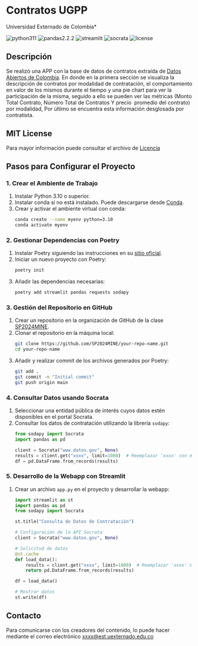 # Contratos UGPP

Universidad Externado de Colombia*

![python311](https://img.shields.io/badge/python-3.12-blue) 
![pandas2.2.2](https://img.shields.io/badge/pandas-2.2.2-blue)
![streamlit](https://img.shields.io/badge/Streamlit-blue)
![socrata](https://img.shields.io/badge/Socrata-blue)
![license](https://img.shields.io/badge/license-MIT-green)


## Descripción

 Se realizó una APP con la base de datos de contratos extraída de [Datos Abiertos de Colombia](https://www.datos.gov.co/). En donde en la primera sección se visualiza la descripción de contratos por modalidad de contratación, el comportamiento en valor de los mismos durante el tiempo y una pie chart para ver la participación de la misma, seguido a ello se pueden ver las métricas (Monto Total Contrato, Número Total de Contratos Y precio  promedio del contrato) por modalidad, Por último se encuentra esta información desglosada por contratista. 

 ## **MIT License** 

Para mayor información puede consultar el archivo de [Licencia](https://github.com/SP2024MINE/Contratos_MJ2/blob/main/LICENSE)


## Pasos para Configurar el Proyecto

### 1. Crear el Ambiente de Trabajo
1. Instalar Python 3.10 o superior.
2. Instalar conda si no está instalado. Puede descargarse desde [Conda](https://docs.conda.io/en/latest/miniconda.html).
3. Crear y activar el ambiente virtual con conda:
   ```bash
   conda create --name myenv python=3.10
   conda activate myenv
   ```

### 2. Gestionar Dependencias con Poetry
1. Instalar Poetry siguiendo las instrucciones en su [sitio oficial](https://python-poetry.org/docs/#installation).
2. Iniciar un nuevo proyecto con Poetry:
   ```bash
   poetry init
   ```
3. Añadir las dependencias necesarias:
   ```bash
   poetry add streamlit pandas requests sodapy
   ```

### 3. Gestión del Repositorio en GitHub
1. Crear un repositorio en la organización de GitHub de la clase [SP2024MINE](https://github.com/SP2024MINE).
2. Clonar el repositorio en la máquina local:
   ```bash
   git clone https://github.com/SP2024MINE/your-repo-name.git
   cd your-repo-name
   ```
3. Añadir y realizar commit de los archivos generados por Poetry:
   ```bash
   git add .
   git commit -m "Initial commit"
   git push origin main
   ```

### 4. Consultar Datos usando Socrata
1. Seleccionar una entidad pública de interés cuyos datos estén disponibles en el portal Socrata.
2. Consultar los datos de contratación utilizando la librería `sodapy`:
   ```python
   from sodapy import Socrata
   import pandas as pd

   client = Socrata("www.datos.gov", None)
   results = client.get("xxxx", limit=1000)  # Reemplazar 'xxxx' con el endpoint específico
   df = pd.DataFrame.from_records(results)
   ```

### 5. Desarrollo de la Webapp con Streamlit
1. Crear un archivo `app.py` en el proyecto y desarrollar la webapp:
   ```python
   import streamlit as st
   import pandas as pd
   from sodapy import Socrata

   st.title("Consulta de Datos de Contratación")

   # Configuración de la API Socrata
   client = Socrata("www.datos.gov", None)

   # Solicitud de datos
   @st.cache
   def load_data():
       results = client.get("xxxx", limit=1000)  # Reemplazar 'xxxx' con el endpoint específico
       return pd.DataFrame.from_records(results)

   df = load_data()

   # Mostrar datos
   st.write(df)
   ```


## Contacto

Para comunicarse con los creadores del contenido,  lo puede hacer mediante el correo electrónico xxxx@est.uexternado.edu.co